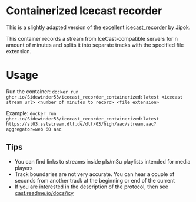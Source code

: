 # Containerized Icecast recorder
This is a slightly adapted version of the excellent [icecast_recorder by Jipok](https://github.com/Jipok/icecast_recorder).

This container records a stream from IceCast-compatible servers for n amount of minutes and splits it into separate tracks with the specified file extension.

# Usage
Run the container:
`docker run ghcr.io/Sidewinder53/icecast_recorder_containerized:latest <icecast stream url> <number of minutes to record> <file extension>`

Example:
`docker run ghcr.io/Sidewinder53/icecast_recorder_containerized:latest https://st03.sslstream.dlf.de/dlf/03/high/aac/stream.aac?aggregator=web 60 aac`

## Tips
* You can find links to streams inside pls/m3u playlists intended for media players
* Track boundaries are not very accurate. You can hear a couple of seconds from another track at the beginning or end of the current
* If you are interested in the description of the protocol, then see [cast.readme.io/docs/icy](https://cast.readme.io/docs/icy)